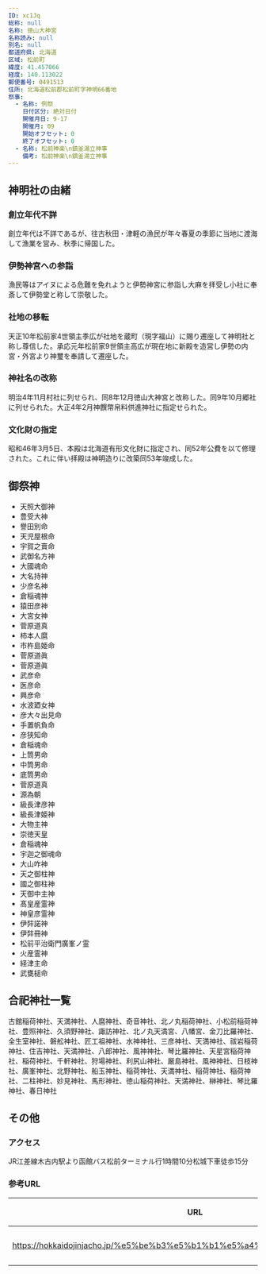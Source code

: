 ```yaml
---
ID: xc1Jq
総称: null
名称: 徳山大神宮
名称読み: null
別名: null
都道府県: 北海道
区域: 松前町
緯度: 41.457066
経度: 140.113022
郵便番号: 0491513
住所: 北海道松前郡松前町字神明66番地
祭事:
  - 名称: 例祭
    日付区分: 絶対日付
    開催月日: 9-17
    開催月: 09
    開始オフセット: 0
    終了オフセット: 0
  - 名称: 松前神楽\n鎮釜湯立神事
    備考: 松前神楽\n鎮釜湯立神事
---
```


## 神明社の由緒

### 創立年代不詳

創立年代は不詳であるが、往古秋田・津軽の漁民が年々春夏の季節に当地に渡海して漁業を営み、秋季に帰国した。

### 伊勢神宮への参詣

漁民等はアイヌによる危難を免れようと伊勢神宮に参詣し大麻を拝受し小社に奉斎して伊勢堂と称して崇敬した。

### 社地の移転

天正10年松前家4世領主季広が社地を蔵町（現字福山）に賜り遷座して神明社と称し尊信した。承応元年松前家9世領主高広が現在地に新殿を造営し伊勢の内宮・外宮より神璽を奉請して遷座した。

### 神社名の改称

明治4年11月村社に列せられ、同8年12月徳山大神宮と改称した。同9年10月郷社に列せられた。大正4年2月神饌幣帛料供進神社に指定せられた。

### 文化財の指定

昭和46年3月5日、本殿は北海道有形文化財に指定され、同52年公費を以て修理された。これに伴い拝殿は神明造りに改築同53年竣成した。

## 御祭神

- 天照大御神
- 豊受大神
- 譽田別命
- 天児屋根命
- 宇賀之賣命
- 武御名方神
- 大國魂命
- 大名持神
- 少彦名神
- 倉稲魂神
- 猿田彦神
- 大宮女神
- 菅原道真
- 柿本人麿
- 市杵島姫命
- 菅原道眞
- 菅原道眞
- 武彦命
- 医彦命
- 興彦命
- 水波廼女神
- 彦大々出見命
- 手置帆負命
- 彦狭知命
- 倉稲魂命
- 上筒男命
- 中筒男命
- 底筒男命
- 菅原道真
- 源為朝
- 級長津彦神
- 級長津姫神
- 大物主神
- 崇徳天皇
- 倉稲魂神
- 宇迦之御魂命
- 大山咋神
- 天之御柱神
- 國之御柱神
- 天御中主神
- 髙皇産霊神
- 神皇彦霊神
- 伊弉諾神
- 伊弉冊神
- 松前平治衛門廣峯ノ霊
- 火産霊神
- 経津主命
- 武甕槌命

## 合祀神社一覧

古館稲荷神社、天満神社、人麿神社、奇音神社、北ノ丸稲荷神社、小松前稲荷神社、豊照神社、久須野神社、諏訪神社、北ノ丸天満宮、八幡宮、金刀比羅神社、全生室神社、磐舩神社、匠工祖神社、水神神社、三彦神社、天満神社、祓岩稲荷神社、住吉神社、天満神社、八郎神社、風神神社、琴比羅神社、天星宮稲荷神社、稲荷神社、千軒神社、狩場神社、利尻山神社、厳島神社、風神神社、日枝神社、廣峯神社、北野神社、船玉神社、稲荷神社、天満神社、稲荷神社、稲荷神社、二柱神社、妙見神社、馬形神社、徳山稲荷神社、天満神社、榊神社、琴比羅神社、春日神社

## その他

### アクセス

JR江差線木古内駅より函館バス松前ターミナル行1時間10分松城下車徒歩15分

### 参考URL

| URL                                                                        | 説明   |
| -------------------------------------------------------------------------- | ------ |
| https://hokkaidojinjacho.jp/%e5%be%b3%e5%b1%b1%e5%a4%a7%e7%a5%9e%e5%ae%ae/ | 神社庁 |
